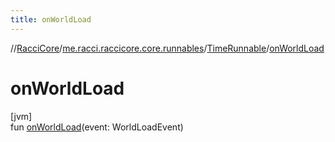 ```yaml
---
title: onWorldLoad
---
```

//[RacciCore](../../../index.html)/[me.racci.raccicore.core.runnables](../index.html)/[TimeRunnable](index.html)/[onWorldLoad](on-world-load.html)



# onWorldLoad



[jvm]\
fun [onWorldLoad](on-world-load.html)(event: WorldLoadEvent)




